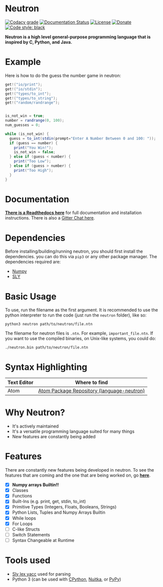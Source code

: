 # Neutron

[![Codacy grade](https://img.shields.io/codacy/grade/9bb7d4a628ca4ef1b95dc88a57cb1119.svg?style=for-the-badge)](https://app.codacy.com/project/MonliH/neutron/dashboard)
[![Documentation Status](https://img.shields.io/readthedocs/neutron-lang.svg?style=for-the-badge)](https://neutron-lang.readthedocs.io/en/latest)
[![License](https://img.shields.io/badge/license-GPL%203.0-blue.svg?style=for-the-badge)](https://www.gnu.org/licenses/gpl-3.0.en.html)
[![Donate](https://img.shields.io/badge/Donate-PayPal-green.svg?style=for-the-badge)](https://paypal.me/MonLiH)
[![Code style: black](https://img.shields.io/badge/code%20style-black-000000.svg?style=for-the-badge)](https://github.com/python/black)

**Neutron is a high level general-purpose programming language that is inspired by C, Python, and Java.**

<!---| ![python](./images/python_np_array.png) | ![neutron](./images/neutron_np_array.png)
|:--:|:--:|
| Numpy array in Python | Numpy array in **Neutron**-->

# Example
Here is how to do the guess the number game in neutron:

```java
get!("io/print");
get!("io/stdin");
get!("types/to_int");
get!("types/to_string");
get!("random/randrange");


is_not_win = true;
number = randrange(0, 100);
num_guesses = 0;

while (is_not_win) {
  guess = to_int(stdin(prompt="Enter A Number Between 0 and 100: "));
  if (guess == number) {
    print("You Win!");
    is_not_win = false;
  } else if (guess < number) {
    print("Too Low");
  } else if (guess > number) {
    print("Too High");
  }
}
```

# Documentation
**[There is a Readthedocs here](https://neutron-lang.readthedocs.io/en/latest/)** for full documentation and installation instructions. There is also a [Gitter Chat here](https://gitter.im/The-Neutron-Foundation).

# Dependencies
Before installing/building/running neutron, you should first install the dependencies. you can do this via `pip3` or any other package manager. The dependencies required are:

* [Numpy](https://www.numpy.org/)
* [SLY](https://github.com/dabeaz/sly)

# Basic Usage
To use, run the filename as the first argument. It is recommended to use the python interpreter to run the code (just run the `neutron` folder), like so:

```
python3 neutron path/to/neutron/file.ntn
```

The filename for neutron files is `.ntn`. For example, `important_file.ntn`. If you want to use the compiled binaries, on Unix-like systems, you could do:

```
./neutron.bin path/to/neutron/file.ntn
```

# Syntax Highlighting
Text Editor | Where to find
--- | ---
Atom | [Atom Package Repository (language-neutron)](https://atom.io/packages/language-neutron)

# Why Neutron?
- It's actively maintained
- It's a versatile programming language suited for many things
- New features are constantly being added

# Features
There are constantly new features being developed in neutron. To see the features that are coming and the one that are being worked on, go [**here**](https://github.com/orgs/the-neutron-foundation/projects).
- [x] **Numpy  arrays Builtin!!**
- [x] Classes
- [x] Functions
- [x] Built-Ins (e.g. print, get, stdin, to_int)
- [x] Primitive Types (Integers, Floats, Booleans, Strings)
- [x] Python Lists, Tuples and Numpy Arrays Builtin
- [x] While loops
- [x] For Loops
- [ ] C-like Structs
- [ ] Switch Statements
- [ ] Syntax Changeable at Runtime

# Tools used
- [Sly lex yacc](https://github.com/dabeaz/sly) used for parsing
- Python 3 (can be used with [CPython](https://www.python.org/downloads/), [Nuitka](https://nuitka.net/pages/overview.html>), or [PyPy](https://pypy.org/))
